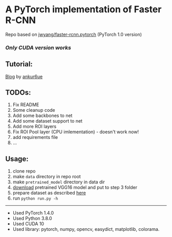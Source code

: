 # A PyTorch implementation of Faster R-CNN
Repo based on [jwyang/faster-rcnn.pytorch](https://github.com/jwyang/faster-rcnn.pytorch/tree/pytorch-1.0) (PyTorch 1.0 version)

### ***Only CUDA version works***

## Tutorial:
[Blog]() by [ankur6ue](https://github.com/ankur6ue)

## TODOs:
1. Fix README
2. Some cleanup code
3. Add some backbones to net
4. Add some dataset support to net
5. Add more ROI layers
6. Fix ROI Pool layer (CPU imlementation) - doesn't work now!
7. add requirements file
8. ...

## Usage:
1. clone repo
2. make `data` directory in repo root
3. make `pretrained_model` directory in data dir
4. [download](https://www.dropbox.com/s/s3brpk0bdq60nyb/vgg16_caffe.pth?dl=0) pretrained VGG16 model and put to step 3 folder
5. prepare dataset as described [here](https://github.com/rbgirshick/py-faster-rcnn#beyond-the-demo-installation-for-training-and-testing-models)
6. run `python run.py -h`

-------------------------
- Used PyTorch 1.4.0
- Used Python 3.8.0
- Used CUDA 10
- Used library: pytorch, numpy, opencv, easydict, matplotlib, colorama.
